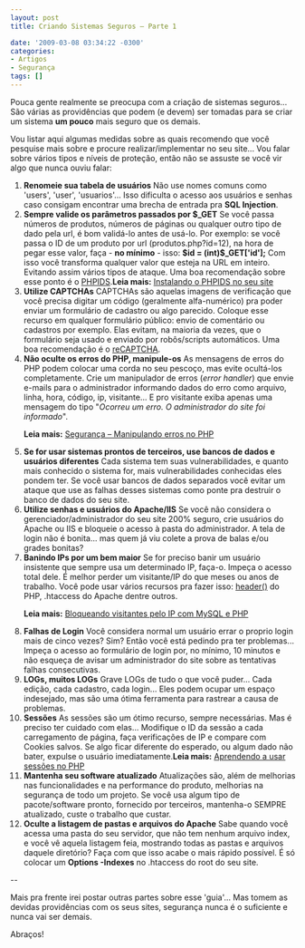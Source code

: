```yaml
---
layout: post
title: Criando Sistemas Seguros – Parte 1

date: '2009-03-08 03:34:22 -0300'
categories:
- Artigos
- Segurança
tags: []
---
```

<p>Pouca gente realmente se preocupa com a criação de sistemas seguros... São várias as providências que podem (e devem) ser tomadas para se criar um sistema <strong>um pouco</strong> mais seguro que os demais.</p>
<p>Vou listar aqui algumas medidas sobre as quais recomendo que você pesquise mais sobre e procure realizar/implementar no seu site... Vou falar sobre vários tipos e níveis de proteção, então não se assuste se você vir algo que nunca ouviu falar:</p>
<ol>
<li><strong>Renomeie sua tabela de usuários</strong>
Não use nomes comuns como 'users', 'user', 'usuarios'... Isso dificulta o acesso aos usuários e senhas caso consigam encontrar uma brecha de entrada pra <strong>SQL Injection</strong>. </li>
<li><strong>Sempre valide os parâmetros passados por $_GET</strong>
Se você passa números de produtos, números de páginas ou qualquer outro tipo de dado pela url, é bom validá-lo antes de usá-lo. Por exemplo: se você passa o ID de um produto por url (produtos.php?id=12), na hora de pegar esse valor, faça - <strong>no mínimo</strong> - isso:
<strong>$id = (int)$_GET['id'];</strong>
Com isso você transforma qualquer valor que esteja na URL em inteiro. Evitando assim vários tipos de ataque. Uma boa recomendação sobre esse ponto é o <a href="http://phpids.org/" target="_blank">PHPIDS</a>.<strong>Leia mais:</strong> <a href="http://blog.thiagobelem.net/php/instalando-o-phpids-no-seu-site/" target="_blank">Instalando o PHPIDS no seu site</a> </li>
<li><strong>Utilize CAPTCHAs</strong>
CAPTCHAs são aquelas imagens de verificação que você precisa digitar um código (geralmente alfa-numérico) pra poder enviar um formulário de cadastro ou algo parecido. Coloque esse recurso em qualquer formulário público: envio de comentário ou cadastros por exemplo. Elas evitam, na maioria da vezes, que o formulário seja usado e enviado por robôs/scripts automáticos. Uma boa recomendação é o <a href="http://recaptcha.net/" target="_blank">reCAPTCHA</a>. </li>
<li><strong>Não oculte os erros do PHP, manipule-os</strong>
As mensagens de erros do PHP podem colocar uma corda no seu pescoço, mas evite ocultá-los completamente. Crie um manipulador de erros (<em>error handler</em>) que envie e-mails para o administrador informando dados do erro como arquivo, linha, hora, código, ip, visitante... E pro visitante exiba apenas uma mensagem do tipo "<em>Ocorreu um erro. O administrador do site foi informado</em>".</p>
<p><strong>Leia mais:</strong> <a href="http://blog.thiagobelem.net/php/seguranca-manipulando-erros-no-php/" target="_blank">Segurança – Manipulando erros no PHP</a> </li>
<li><strong>Se for usar sistemas prontos de terceiros, use bancos de dados e usuários diferentes</strong>
Cada sistema tem suas vulnerabilidades, e quanto mais conhecido o sistema for, mais vulnerabilidades conhecidas eles pondem ter. Se você usar bancos de dados separados você evitar um ataque que use as falhas desses sistemas como ponte pra destruir o banco de dados do seu site. </li>
<li><strong>Utilize senhas e usuários do Apache/IIS</strong>
Se você não considera o gerenciador/administrador do seu site 200% seguro, crie usuários do Apache ou IIS e bloqueie o acesso à pasta do administrador. A tela de login não é bonita... mas quem já viu colete a prova de balas e/ou grades bonitas? </li>
<li><strong>Banindo IPs por um bem maior</strong>
Se for preciso banir um usuário insistente que sempre usa um determinado IP, faça-o. Impeça o acesso total dele. É melhor perder um visitante/IP do que meses ou anos de trabalho. Você pode usar vários recursos pra fazer isso: <a href="http://php.net/manual/en/function.header.php" target="_blank">header()</a> do PHP, .htaccess do Apache dentre outros.</p>
<p><strong>Leia mais:</strong> <a href="http://blog.thiagobelem.net/mysql/bloqueando-visitantes-pelo-ip-com-mysql-e-php/" target="_blank">Bloqueando visitantes pelo IP com MySQL e PHP</a> </li>
<li><strong>Falhas de Login</strong>
Você considera normal um usuário errar o proprio login mais de cinco vezes? Sim? Então você está pedindo pra ter problemas... Impeça o acesso ao formulário de login por, no mínimo, 10 minutos e não esqueça de avisar um administrador do site sobre as tentativas falhas consecutivas. </li>
<li><strong>LOGs, muitos LOGs</strong>
Grave LOGs de tudo o que você puder... Cada edição, cada cadastro, cada login... Eles podem ocupar um espaço indesejado, mas são uma ótima ferramenta para rastrear a causa de problemas. </li>
<li><strong>Sessões</strong>
As sessões são um ótimo recurso, sempre necessárias. Mas é preciso ter cuidado com elas... Modifique o ID da sessão a cada carregamento de página, faça verificações de IP e compare com Cookies salvos. Se algo ficar diferente do esperado, ou algum dado não bater, expulse o usuário imediatamente.<strong>Leia mais:</strong> <a href="http://blog.thiagobelem.net/php/aprendendo-a-usar-sessoes-no-php/" target="_blank">Aprendendo a usar sessões no PHP</a> </li>
<li><strong>Mantenha seu software atualizado</strong>
Atualizações são, além de melhorias nas funcionalidades e na performance do produto, melhorias na segurança de todo um projeto. Se você usa algum tipo de pacote/software pronto, fornecido por terceiros, mantenha-o SEMPRE atualizado, custe o trabalho que custar. </li>
<li><strong>Oculte a listagem de pastas e arquivos do Apache</strong>
Sabe quando você acessa uma pasta do seu servidor, que não tem nenhum arquivo index, e você vê aquela listagem feia, mostrando todas as pastas e arquivos daquele diretório? Faça com que isso acabe o mais rápido possível. É só colocar um <strong>Options -Indexes</strong> no .htaccess do root do seu site. </li>
</ol>
<p>--</p>
<p>Mais pra frente irei postar outras partes sobre esse 'guia'... Mas tomem as devidas providências com os seus sites, segurança nunca é o suficiente e nunca vai ser demais.</p>
<p>Abraços!</p>
